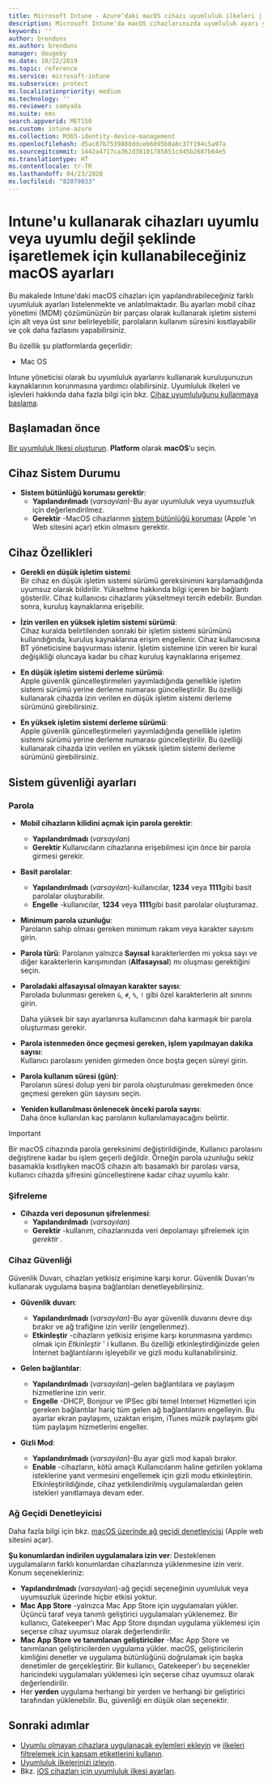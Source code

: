 ```yaml
---
title: Microsoft Intune - Azure’daki macOS cihazı uyumluluk ilkeleri | Microsoft Docs
description: Microsoft Intune'da macOS cihazlarınızda uyumluluk ayarı yaparken kullanabileceğiniz tüm ayarların bulunduğu listeyi inceleyin. Apple'ın sistem bütünlüğü korumasını gerekli kılın, parola kısıtlaması belirleyin, güvenlik duvarı kullanılmasını gerekli kılın, ağ geçidi denetleyicisine izin verin ve çok daha fazlasını yapın.
keywords: ''
author: brenduns
ms.author: brenduns
manager: dougeby
ms.date: 10/22/2019
ms.topic: reference
ms.service: microsoft-intune
ms.subservice: protect
ms.localizationpriority: medium
ms.technology: ''
ms.reviewer: samyada
ms.suite: ems
search.appverid: MET150
ms.custom: intune-azure
ms.collection: M365-identity-device-management
ms.openlocfilehash: d5ac87b7539888ddceb6095b8a8c37f194c5a97a
ms.sourcegitcommit: 1442a4717ca362d38101785851cd45b2687b64e5
ms.translationtype: HT
ms.contentlocale: tr-TR
ms.lasthandoff: 04/23/2020
ms.locfileid: "82079833"
---
```

# <a name="macos-settings-to-mark-devices-as-compliant-or-not-compliant-using-intune"></a>Intune'u kullanarak cihazları uyumlu veya uyumlu değil şeklinde işaretlemek için kullanabileceğiniz macOS ayarları

Bu makalede Intune'daki macOS cihazları için yapılandırabileceğiniz farklı uyumluluk ayarları listelenmekte ve anlatılmaktadır. Bu ayarları mobil cihaz yönetimi (MDM) çözümünüzün bir parçası olarak kullanarak işletim sistemi için alt veya üst sınır belirleyebilir, parolaların kullanım süresini kısıtlayabilir ve çok daha fazlasını yapabilirsiniz.

Bu özellik şu platformlarda geçerlidir:

- Mac OS

Intune yöneticisi olarak bu uyumluluk ayarlarını kullanarak kuruluşunuzun kaynaklarının korunmasına yardımcı olabilirsiniz. Uyumluluk ilkeleri ve işlevleri hakkında daha fazla bilgi için bkz. [Cihaz uyumluluğunu kullanmaya başlama](device-compliance-get-started.md).

## <a name="before-you-begin"></a>Başlamadan önce

[Bir uyumluluk Ilkesi oluşturun](create-compliance-policy.md#create-the-policy). **Platform** olarak **macOS**’u seçin.

## <a name="device-health"></a>Cihaz Sistem Durumu

- **Sistem bütünlüğü koruması gerektir**:  
  - **Yapılandırılmadı** (*varsayılan*)-Bu ayar uyumluluk veya uyumsuzluk için değerlendirilmez.
  - **Gerektir** -MacOS cihazlarının [sistem bütünlüğü koruması](https://support.apple.com/HT204899) (Apple 'ın Web sitesini açar) etkin olmasını gerektir.  

## <a name="device-properties"></a>Cihaz Özellikleri

- **Gerekli en düşük işletim sistemi**:  
  Bir cihaz en düşük işletim sistemi sürümü gereksinimini karşılamadığında uyumsuz olarak bildirilir. Yükseltme hakkında bilgi içeren bir bağlantı gösterilir. Cihaz kullanıcısı cihazlarını yükseltmeyi tercih edebilir. Bundan sonra, kuruluş kaynaklarına erişebilir.

- **İzin verilen en yüksek işletim sistemi sürümü**:  
  Cihaz kuralda belirtilenden sonraki bir işletim sistemi sürümünü kullandığında, kuruluş kaynaklarına erişim engellenir. Cihaz kullanıcısına BT yöneticisine başvurması istenir. İşletim sistemine izin veren bir kural değişikliği oluncaya kadar bu cihaz kuruluş kaynaklarına erişemez.

- **En düşük işletim sistemi derleme sürümü**:  
  Apple güvenlik güncelleştirmeleri yayımladığında genellikle işletim sistemi sürümü yerine derleme numarası güncelleştirilir. Bu özelliği kullanarak cihazda izin verilen en düşük işletim sistemi derleme sürümünü girebilirsiniz.

- **En yüksek işletim sistemi derleme sürümü**:  
  Apple güvenlik güncelleştirmeleri yayımladığında genellikle işletim sistemi sürümü yerine derleme numarası güncelleştirilir. Bu özelliği kullanarak cihazda izin verilen en yüksek işletim sistemi derleme sürümünü girebilirsiniz.

## <a name="system-security-settings"></a>Sistem güvenliği ayarları

### <a name="password"></a>Parola

- **Mobil cihazların kilidini açmak için parola gerektir**:  
  - **Yapılandırılmadı** (*varsayılan*)
  - **Gerektir** Kullanıcıların cihazlarına erişebilmesi için önce bir parola girmesi gerekir.

- **Basit parolalar**:  
  - **Yapılandırılmadı** (*varsayılan*)-kullanıcılar, **1234** veya **1111**gibi basit parolalar oluşturabilir.
  - **Engelle** -kullanıcılar, **1234** veya **1111**gibi basit parolalar oluşturamaz.

- **Minimum parola uzunluğu**:  
  Parolanın sahip olması gereken minimum rakam veya karakter sayısını girin.

- **Parola türü**: Parolanın yalnızca **Sayısal** karakterlerden mi yoksa sayı ve diğer karakterlerin karışımından (**Alfasayısal**) mı oluşması gerektiğini seçin.

- **Paroladaki alfasayısal olmayan karakter sayısı**:  
  Parolada bulunması gereken `&`, `#`, `%`, `!` gibi özel karakterlerin alt sınırını girin.

  Daha yüksek bir sayı ayarlanırsa kullanıcının daha karmaşık bir parola oluşturması gerekir.

- **Parola istenmeden önce geçmesi gereken, işlem yapılmayan dakika sayısı**:  
  Kullanıcı parolasını yeniden girmeden önce boşta geçen süreyi girin.

- **Parola kullanım süresi (gün)**:  
  Parolanın süresi dolup yeni bir parola oluşturulması gerekmeden önce geçmesi gereken gün sayısını seçin.

- **Yeniden kullanılması önlenecek önceki parola sayısı**:  
  Daha önce kullanılan kaç parolanın kullanılamayacağını belirtir.
> [!IMPORTANT]
> Bir macOS cihazında parola gereksinimi değiştirildiğinde, Kullanıcı parolasını değiştirene kadar bu işlem geçerli değildir. Örneğin parola uzunluğu sekiz basamakla kısıtlıyken macOS cihazın altı basamaklı bir parolası varsa, kullanıcı cihazda şifresini güncelleştirene kadar cihaz uyumlu kalır.

### <a name="encryption"></a>Şifreleme

- **Cihazda veri deposunun şifrelenmesi**:  
  - **Yapılandırılmadı** (*varsayılan*)
  - **Gerektir** -kullanım, cihazlarınızda veri depolamayı şifrelemek için *gerektir* .

### <a name="device-security"></a>Cihaz Güvenliği

Güvenlik Duvarı, cihazları yetkisiz erişimine karşı korur. Güvenlik Duvarı'nı kullanarak uygulama başına bağlantıları denetleyebilirsiniz. 

- **Güvenlik duvarı**:  
  - **Yapılandırılmadı** (*varsayılan*)-Bu ayar güvenlik duvarını devre dışı bırakır ve ağ trafiğine izin verilir (engellenmez).
  - **Etkinleştir** -cihazların yetkisiz erişime karşı korunmasına yardımcı olmak için *Etkinleştir* ' i kullanın. Bu özelliği etkinleştirdiğinizde gelen İnternet bağlantılarını işleyebilir ve gizli modu kullanabilirsiniz. 

- **Gelen bağlantılar**:  
  - **Yapılandırılmadı** (*varsayılan*)-gelen bağlantılara ve paylaşım hizmetlerine izin verir.
  - **Engelle** -DHCP, Bonjour ve IPSec gibi temel Internet Hizmetleri için gereken bağlantılar hariç tüm gelen ağ bağlantılarını engelleyin. Bu ayarlar ekran paylaşımı, uzaktan erişim, iTunes müzik paylaşımı gibi tüm paylaşım hizmetlerini engeller.  

- **Gizli Mod**:  
  - **Yapılandırılmadı** (*varsayılan*)-Bu ayar gizli mod kapalı bırakır.
  - **Enable** -cihazların, kötü amaçlı Kullanıcılarım haline getirilen yoklama isteklerine yanıt vermesini engellemek için gizli modu etkinleştirin. Etkinleştirildiğinde, cihaz yetkilendirilmiş uygulamalardan gelen istekleri yanıtlamaya devam eder.  

### <a name="gatekeeper"></a>Ağ Geçidi Denetleyicisi

Daha fazla bilgi için bkz. [macOS üzerinde ağ geçidi denetleyicisi](https://support.apple.com/HT202491) (Apple web sitesini açar).

**Şu konumlardan indirilen uygulamalara izin ver**: Desteklenen uygulamaların farklı konumlardan cihazlarınıza yüklenmesine izin verir. Konum seçenekleriniz:

- **Yapılandırılmadı** (*varsayılan*)-ağ geçidi seçeneğinin uyumluluk veya uyumsuzluk üzerinde hiçbir etkisi yoktur.  
- **Mac App Store** -yalnızca Mac App Store için uygulamaları yükler. Üçüncü taraf veya tanımlı geliştirici uygulamaları yüklenemez. Bir kullanıcı, Gatekeeper’ı Mac App Store dışından uygulama yüklemesi için seçerse cihaz uyumsuz olarak değerlendirilir.
- **Mac App Store ve tanımlanan geliştiriciler** -Mac App Store ve tanımlanan geliştiricilerden uygulama yükler. macOS, geliştiricilerin kimliğini denetler ve uygulama bütünlüğünü doğrulamak için başka denetimler de gerçekleştirir. Bir kullanıcı, Gatekeeper’ı bu seçenekler haricindeki uygulamaları yüklemesi için seçerse cihaz uyumsuz olarak değerlendirilir.
- Her **yerden** uygulama herhangi bir yerden ve herhangi bir geliştirici tarafından yüklenebilir. Bu, güvenliği en düşük olan seçenektir.
 

## <a name="next-steps"></a>Sonraki adımlar

- [Uyumlu olmayan cihazlara uygulanacak eylemleri ekleyin](actions-for-noncompliance.md) ve [ilkeleri filtrelemek için kapsam etiketlerini kullanın](../fundamentals/scope-tags.md).
- [Uyumluluk ilkelerinizi izleyin](compliance-policy-monitor.md).
- Bkz. [iOS cihazları için uyumluluk ilkesi ayarları](compliance-policy-create-ios.md).
